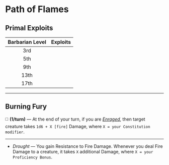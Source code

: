 # Path of Flames

## Primal Exploits

| Barbarian Level | Exploits |
|:---------------:|:---------|
|       3rd       |          |
|       5th       |          |
|       9th       |          |
|      13th       |          |
|      17th       |          |

---

## Burning Fury

◻️ **(1/turn)** — At the end of your turn, if you are *[Enraged]*, then target creature takes `1d6 + X [fire]` Damage, where `X = your Constitution modifier`.

---

* *Drought* — You gain Resistance to Fire Damage. Whenever you deal Fire Damage to a creature, it takes `X` additional Damage, where `X = your Proficiency Bonus`.

[Enraged]: ../../../Rules/Conditions/Enraged.md
